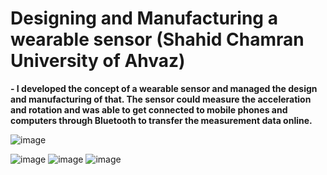 # Designing and Manufacturing a wearable sensor (Shahid Chamran University of Ahvaz)
**- I developed the concept of a wearable sensor and managed the design and manufacturing of that. The sensor could measure the acceleration and rotation and was able to get connected to mobile phones and computers through Bluetooth to transfer the measurement data online.**

![image](https://github.com/hajnayeb/sensor/assets/74108898/7a8a0cc8-272c-4530-9eee-7268d26b8731)

![image](https://github.com/hajnayeb/sensor/assets/74108898/ba7e448b-6f41-4d6a-a63c-c0e9e0e9327b)  ![image](https://github.com/hajnayeb/sensor/assets/74108898/3270de89-41e6-4325-9e7f-80f9b4f5cafc)  ![image](https://github.com/hajnayeb/sensor/assets/74108898/8cbb95cd-dc2f-4274-b781-5e18c0cc20df)         
 
